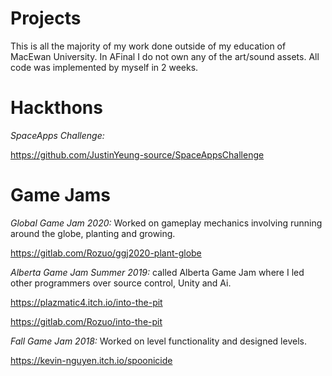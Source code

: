 # Projects
 This is all the majority of my work done outside of my education of MacEwan University.
In AFinal I do not own any of the art/sound assets. All code was implemented by myself in 2 weeks.

# Hackthons
*SpaceApps Challenge:*
  
  https://github.com/JustinYeung-source/SpaceAppsChallenge

# Game Jams
*Global Game Jam 2020:* Worked on gameplay mechanics involving running around the globe, planting and growing.
  
  https://gitlab.com/Rozuo/ggj2020-plant-globe
  
*Alberta Game Jam Summer 2019:* called Alberta Game Jam where I led other programmers over source control, Unity and Ai.
  
  https://plazmatic4.itch.io/into-the-pit
  
  https://gitlab.com/Rozuo/into-the-pit 

  
*Fall Game Jam 2018:* Worked on level functionality and designed levels.
  
  https://kevin-nguyen.itch.io/spoonicide
